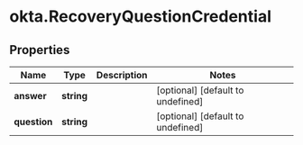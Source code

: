 # okta.RecoveryQuestionCredential

## Properties

Name | Type | Description | Notes
------------ | ------------- | ------------- | -------------
**answer** | **string** |  | [optional] [default to undefined]
**question** | **string** |  | [optional] [default to undefined]

